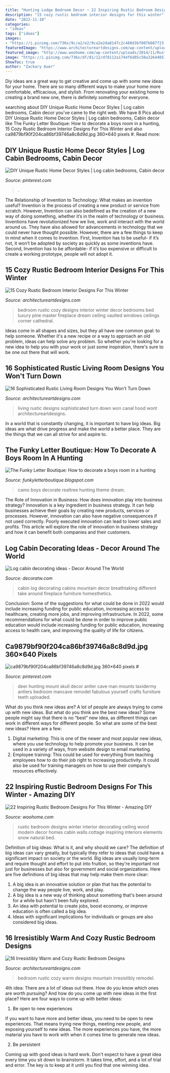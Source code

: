 ```yaml
---
title: "Hunting Lodge Bedroom Decor ~ 22 Inspiring Rustic Bedroom Designs For This Winter"
description: "15 cozy rustic bedroom interior designs for this winter"
date: "2022-11-10"
categories:
- "ideas"
tags: ["ideas"]
images:
- "https://i.pinimg.com/736x/9c/a2/e2/9ca2e2da8147c2c480d3bf007b607f23.jpg"
featuredImage: "https://www.architectureartdesigns.com/wp-content/uploads/2014/07/16-Irresistibly-Warm-and-Cozy-Rustic-Bedroom-Designs-3.jpg"
featured_image: "http://www.woohome.com/wp-content/uploads/2014/11/Rustic-Bedroom-Decorating-Ideas-8.jpg"
image: "https://i.pinimg.com/736x/df/81/12/df8112a1744f6d05c50a326448511f67.jpg"
ShowToc: true
author: "Zackary Auer"
---
```



Diy ideas are a great way to get creative and come up with some new ideas for your home. There are so many different ways to make your home more comfortable, efficacious, and stylish. From renovating your existing home to creating a brand new one, there is definitely something for everyone.

	

		
searching about DIY Unique Rustic Home Decor Styles | Log cabin bedrooms, Cabin decor you've came to the right web. We have 8 Pics about DIY Unique Rustic Home Decor Styles | Log cabin bedrooms, Cabin decor like The Funky Letter Boutique: How to decorate a boys room in a hunting, 15 Cozy Rustic Bedroom Interior Designs For This Winter and also ca9879bf90f204ca86bf39746a8c8d9d.jpg 360×640 pixels #. Read more:
		
    
## DIY Unique Rustic Home Decor Styles | Log Cabin Bedrooms, Cabin Decor

<img loading=lazy src="https://i.pinimg.com/736x/df/81/12/df8112a1744f6d05c50a326448511f67.jpg" onerror="this.onerror=null;this.src='https://tse1.mm.bing.net/th?id=OIP.jMSXnwBzLzd8tukYTutlQwHaJR&amp;pid=15.1';" alt="DIY Unique Rustic Home Decor Styles | Log cabin bedrooms, Cabin decor">

_Source: pinterest.com_

>. 

	

The Relationship of Invention to Technology: What makes an invention useful?
Invention is the process of creating a new product or service from scratch. However, Invention can also bedefined as the creation of a new way of doing something, whether it’s in the realm of technology or business. Inventions have revolutionized how we live, work and interact with the world around us. They have also allowed for advancements in technology that we could never have thought possible. 
However, there are a few things to keep in mind when it comes to Invention. First, Invention has to be useful- if it’s not, it won’t be adopted by society as quickly as some inventions have. Second, Invention has to be affordable- if it’s too expensive or difficult to create a working prototype, people will not adopt it.

    
## 15 Cozy Rustic Bedroom Interior Designs For This Winter

<img loading=lazy src="http://www.architectureartdesigns.com/wp-content/uploads/2014/10/15-Cozy-Rustic-Bedroom-Interior-Designs-For-This-Winter-2-630x420.jpg" onerror="this.onerror=null;this.src='https://tse3.mm.bing.net/th?id=OIP.6NMoNM0KDVw3H3cm1_XKlAHaE8&amp;pid=15.1';" alt="15 Cozy Rustic Bedroom Interior Designs For This Winter">

_Source: architectureartdesigns.com_

>bedroom rustic cozy designs interior winter decor bedrooms bed luxury pine master fireplace dream ceiling vaulted windows ceilings corner cathedral. 

	

Ideas come in all shapes and sizes, but they all have one common goal: to help someone. Whether it's a new recipe or a way to approach an old problem, ideas can help solve any problem. So whether you're looking for a new idea to help you with your work or just some inspiration, there's sure to be one out there that will work.

    
## 16 Sophisticated Rustic Living Room Designs You Won&#039;t Turn Down

<img loading=lazy src="https://www.architectureartdesigns.com/wp-content/uploads/2016/08/16-Sophisticated-Rustic-Living-Room-Designs-You-Wont-Turn-Down-9.jpg" onerror="this.onerror=null;this.src='https://tse3.mm.bing.net/th?id=OIP.Puyz3yZXvlWo-il3Sx12DAHaLH&amp;pid=15.1';" alt="16 Sophisticated Rustic Living Room Designs You Won&#039;t Turn Down">

_Source: architectureartdesigns.com_

>living rustic designs sophisticated turn down won canal hood wont architectureartdesigns. 

	

In a world that is constantly changing, it is important to have big ideas. Big ideas are what drive progress and make the world a better place. They are the things that we can all strive for and aspire to.

    
## The Funky Letter Boutique: How To Decorate A Boys Room In A Hunting

<img loading=lazy src="https://4.bp.blogspot.com/-g5mvVBvIAE8/TdQktADKpAI/AAAAAAAAAGs/u58aBuoIs1U/s640/chais+camo+room.bmp" onerror="this.onerror=null;this.src='https://tse1.mm.bing.net/th?id=OIP.Sk4F-So7DDTS0bjmBFCuwAHaJ4&amp;pid=15.1';" alt="The Funky Letter Boutique: How to decorate a boys room in a hunting">

_Source: funkyletterboutique.blogspot.com_

>camo boys decorate realtree hunting theme dream. 

	

The Role of Innovation in Business: How does innovation play into business strategy?
Innovation is a key ingredient in business strategy. It can help businesses achieve their goals by creating new products, services or processes. However, innovation can also have negative consequences if not used correctly. Poorly executed innovation can lead to lower sales and profits. This article will explore the role of innovation in business strategy and how it can benefit both companies and their customers.

    
## Log Cabin Decorating Ideas - Decor Around The World

<img loading=lazy src="http://decoratw.com/wp-content/uploads/2015/01/log-cabin-decorating-ideas-for-a-big-house.jpg" onerror="this.onerror=null;this.src='https://tse3.mm.bing.net/th?id=OIP.xpwotsqiddIUyr_0X7_uqAHaJb&amp;pid=15.1';" alt="Log cabin decorating ideas - Decor Around The World">

_Source: decoratw.com_

>cabin log decorating cabins mountain decor breathtaking different take around fireplace furniture homesthetics. 

	

Conclusion: Some of the suggestions for what could be done in 2022 would include increasing funding for public education, increasing access to healthcare, creating more jobs, and improving infrastructure.
In 2022, some recommendations for what could be done in order to improve public education would include increasing funding for public education, increasing access to health care, and improving the quality of life for citizens.

    
## Ca9879bf90f204ca86bf39746a8c8d9d.jpg 360×640 Pixels #

<img loading=lazy src="https://i.pinimg.com/736x/9c/a2/e2/9ca2e2da8147c2c480d3bf007b607f23.jpg" onerror="this.onerror=null;this.src='https://tse4.mm.bing.net/th?id=OIP.4RM2KmfoNw4_5BO4QP-TyAAAAA&amp;pid=15.1';" alt="ca9879bf90f204ca86bf39746a8c8d9d.jpg 360×640 pixels #">

_Source: pinterest.com_

>deer hunting mount skull decor antler cave man mounts taxidermy antlers bedroom mancave remodel fabulous yourself crafts furniture teeth uploaded. 

	

What do you think new ideas are?
A lot of people are always trying to come up with new ideas. But what do you think are the best new ideas? Some people might say that there is no “best” new idea, as different things can work in different ways for different people. So what are some of the best new ideas? Here are a few: 
1) Digital marketing: This is one of the newer and most popular new ideas, where you use technology to help promote your business. It can be used in a variety of ways, from website design to email marketing. 
2) Employee training: This could be used for everything from teaching employees how to do their job right to increasing productivity. It could also be used for training managers on how to use their company’s resources effectively.

    
## 22 Inspiring Rustic Bedroom Designs For This Winter - Amazing DIY

<img loading=lazy src="http://www.woohome.com/wp-content/uploads/2014/11/Rustic-Bedroom-Decorating-Ideas-8.jpg" onerror="this.onerror=null;this.src='https://tse1.mm.bing.net/th?id=OIP.NBy6BebZWrLvoguxe5utlQHaLH&amp;pid=15.1';" alt="22 Inspiring Rustic Bedroom Designs For This Winter - Amazing DIY">

_Source: woohome.com_

>rustic bedroom designs winter interior decorating ceiling wood modern decor homes cabin walls cottage inspiring interiors elements snow natural bed. 

	

Definition of big ideas: What is it, and why should we care?
The definition of big ideas can vary greatly, but typically they refer to ideas that could have a significant impact on society or the world. Big ideas are usually long-term and require thought and effort to put into fruition, so they're important not just for businesses but also for government and social organizations. Here are five definitions of big ideas that may help make them more clear:
1) A big idea is an innovative solution or plan that has the potential to change the way people live, work, and play.
2) A big idea is a new way of thinking about something that's been around for a while but hasn't been fully explored.
3) An idea with potential to create jobs, boost economy, or improve education is often called a big idea. 
4) Ideas with significant implications for individuals or groups are also considered big ideas.

    
## 16 Irresistibly Warm And Cozy Rustic Bedroom Designs

<img loading=lazy src="https://www.architectureartdesigns.com/wp-content/uploads/2014/07/16-Irresistibly-Warm-and-Cozy-Rustic-Bedroom-Designs-3.jpg" onerror="this.onerror=null;this.src='https://tse4.mm.bing.net/th?id=OIP.buIBMbLatz7z2T8eO8cO7wHaHk&amp;pid=15.1';" alt="16 Irresistibly Warm and Cozy Rustic Bedroom Designs">

_Source: architectureartdesigns.com_

>bedroom rustic cozy warm designs mountain irresistibly remodel. 

	

4th idea:
There are a lot of ideas out there. How do you know which ones are worth pursuing? And how do you come up with new ideas in the first place?
Here are four ways to come up with better ideas:

1. Be open to new experiences

If you want to have more and better ideas, you need to be open to new experiences. That means trying new things, meeting new people, and exposing yourself to new ideas. The more experiences you have, the more material you have to work with when it comes time to generate new ideas.

2. Be persistent

Coming up with good ideas is hard work. Don't expect to have a great idea every time you sit down to brainstorm. It takes time, effort, and a lot of trial and error. The key is to keep at it until you find that one winning idea.

